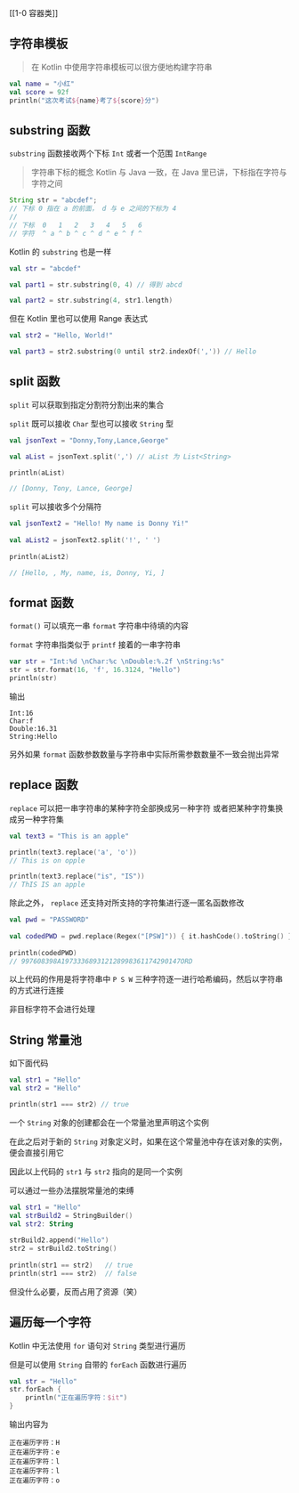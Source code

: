 [[1-0 容器类]]

## 字符串模板

> 在 Kotlin 中使用字符串模板可以很方便地构建字符串

``` kotlin
val name = "小红"  
val score = 92f  
println("这次考试${name}考了${score}分")
```

## substring 函数

`substring` 函数接收两个下标 `Int` 或者一个范围 `IntRange`

> 字符串下标的概念 Kotlin 与 Java 一致，在 Java 里已讲，下标指在字符与字符之间

``` java
String str = "abcdef";  
// 下标 0 指在 a 的前面， d 与 e 之间的下标为 4
//  
// 下标  0   1   2   3   4   5   6
// 字符  ^ a ^ b ^ c ^ d ^ e ^ f ^
```

Kotlin 的 `substring` 也是一样

``` kotlin
val str = "abcdef"

val part1 = str.substring(0, 4) // 得到 abcd

val part2 = str.substring(4, str1.length)
```

但在 Kotlin 里也可以使用 Range 表达式

``` kotlin
val str2 = "Hello, World!"

val part3 = str2.substring(0 until str2.indexOf(',')) // Hello
```


## split 函数

`split` 可以获取到指定分割符分割出来的集合

`split` 既可以接收 `Char` 型也可以接收 `String` 型

``` kotlin
val jsonText = "Donny,Tony,Lance,George"

val aList = jsonText.split(',') // aList 为 List<String>

println(aList)

// [Donny, Tony, Lance, George]

```

`split` 可以接收多个分隔符

``` kotlin
val jsonText2 = "Hello! My name is Donny Yi!"  
  
val aList2 = jsonText2.split('!', ' ')  
  
println(aList2)

// [Hello, , My, name, is, Donny, Yi, ]
```

## format 函数

`format()` 可以填充一串 `format` 字符串中待填的内容

`format` 字符串指类似于 `printf` 接着的一串字符串

``` kotlin
var str = "Int:%d \nChar:%c \nDouble:%.2f \nString:%s"  
str = str.format(16, 'f', 16.3124, "Hello")  
println(str)
```

输出

```
Int:16 
Char:f 
Double:16.31 
String:Hello
```

另外如果 `format` 函数参数数量与字符串中实际所需参数数量不一致会抛出异常

## replace 函数

`replace` 可以把一串字符串的某种字符全部换成另一种字符
或者把某种字符集换成另一种字符集

``` kotlin
val text3 = "This is an apple"  

println(text3.replace('a', 'o'))  
// This is on opple

println(text3.replace("is", "IS"))
// ThIS IS an apple
```

除此之外， `replace` 还支持对所支持的字符集进行逐一匿名函数修改

``` kotlin
val pwd = "PASSWORD"  
  
val codedPWD = pwd.replace(Regex("[PSW]")) { it.hashCode().toString() }  
  
println(codedPWD)
// 997608398A197333689312128998361174290147ORD
```

以上代码的作用是将字符串中 `P S W` 三种字符逐一进行哈希编码，然后以字符串的方式进行连接

非目标字符不会进行处理

## String 常量池

如下面代码

``` kotlin
val str1 = "Hello"
val str2 = "Hello"

println(str1 === str2) // true
```

一个 `String` 对象的创建都会在一个常量池里声明这个实例

在此之后对于新的 `String` 对象定义时，如果在这个常量池中存在该对象的实例，便会直接引用它

因此以上代码的 `str1` 与 `str2` 指向的是同一个实例

可以通过一些办法摆脱常量池的束缚

``` kotlin
val str1 = "Hello"  
val strBuild2 = StringBuilder()  
val str2: String  
  
strBuild2.append("Hello")  
str2 = strBuild2.toString()  
  
println(str1 == str2)   // true
println(str1 === str2)  // false
```

但没什么必要，反而占用了资源（笑）

## 遍历每一个字符

Kotlin 中无法使用 `for` 语句对 `String` 类型进行遍历

但是可以使用 `String` 自带的 `forEach` 函数进行遍历

``` kotlin
val str = "Hello"  
str.forEach {  
    println("正在遍历字符：$it")  
}
```

输出内容为

```
正在遍历字符：H
正在遍历字符：e
正在遍历字符：l
正在遍历字符：l
正在遍历字符：o
```